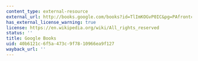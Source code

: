 ```yaml
---
content_type: external-resource
external_url: http://books.google.com/books?id=TlImKOGvP0IC&pg=PAfrontcover
has_external_license_warning: true
license: https://en.wikipedia.org/wiki/All_rights_reserved
status: ''
title: Google Books
uid: 40b6121c-6f5a-473c-9f78-10966ea9f127
wayback_url: ''
---
```

